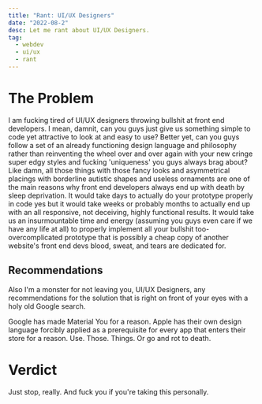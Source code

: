 ```yaml
---
title: "Rant: UI/UX Designers"
date: "2022-08-2"
desc: Let me rant about UI/UX Designers.
tag:
  - webdev
  - ui/ux
  - rant
---
```


# The Problem

I am fucking tired of UI/UX designers throwing bullshit at front end developers. I mean, damnit, can you guys just give us something simple to code yet attractive to look at and easy to use? Better yet, can you guys follow a set of an already functioning design language and philosophy rather than reinventing the wheel over and over again with your new cringe super edgy styles and fucking 'uniqueness' you guys always brag about? Like damn, all those things with those fancy looks and asymmetrical placings with borderline autistic shapes and useless ornaments are one of the main reasons why front end developers always end up with death by sleep deprivation. It would take days to actually do your prototype properly in code yes but it would take weeks or probably months to actually end up with an all responsive, not deceiving, highly functional results. It would take us an insurmountable time and energy (assuming you guys even care if we have any life at all) to properly implement all your bullshit too-overcomplicated prototype that is possibly a cheap copy of another website's front end devs blood, sweat, and tears are dedicated for.

## Recommendations

Also I'm a monster for not leaving you, UI/UX Designers, any recommendations for the solution that is right on front of your eyes with a holy old Google search.

Google has made Material You for a reason. Apple has their own design language forcibly applied as a prerequisite for every app that enters their store for a reason. Use. Those. Things. Or go and rot to death.

# Verdict

Just stop, really. And fuck you if you're taking this personally.
